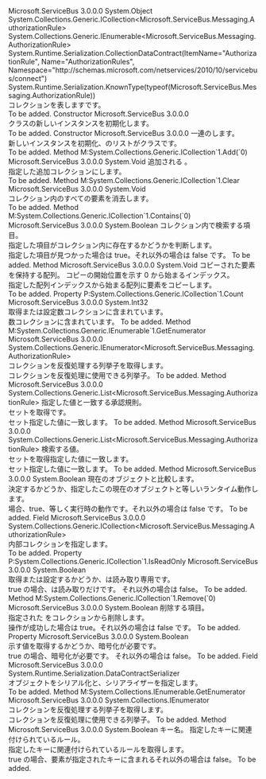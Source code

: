 <Type Name="AuthorizationRules" FullName="Microsoft.ServiceBus.Messaging.AuthorizationRules">
  <TypeSignature Language="C#" Value="public class AuthorizationRules : System.Collections.Generic.ICollection&lt;Microsoft.ServiceBus.Messaging.AuthorizationRule&gt;, System.Collections.Generic.IEnumerable&lt;Microsoft.ServiceBus.Messaging.AuthorizationRule&gt;" />
  <TypeSignature Language="ILAsm" Value=".class public auto ansi beforefieldinit AuthorizationRules extends System.Object implements class System.Collections.Generic.ICollection`1&lt;class Microsoft.ServiceBus.Messaging.AuthorizationRule&gt;, class System.Collections.Generic.IEnumerable`1&lt;class Microsoft.ServiceBus.Messaging.AuthorizationRule&gt;, class System.Collections.IEnumerable" />
  <TypeSignature Language="DocId" Value="T:Microsoft.ServiceBus.Messaging.AuthorizationRules" />
  <TypeSignature Language="VB.NET" Value="Public Class AuthorizationRules&#xA;Implements ICollection(Of AuthorizationRule), IEnumerable(Of AuthorizationRule)" />
  <TypeSignature Language="F#" Value="type AuthorizationRules = class&#xA;    interface ICollection&lt;AuthorizationRule&gt;&#xA;    interface seq&lt;AuthorizationRule&gt;&#xA;    interface IEnumerable" />
  <AssemblyInfo>
    <AssemblyName>Microsoft.ServiceBus</AssemblyName>
    <AssemblyVersion>3.0.0.0</AssemblyVersion>
  </AssemblyInfo>
  <Base>
    <BaseTypeName>System.Object</BaseTypeName>
  </Base>
  <Interfaces>
    <Interface>
      <InterfaceName>System.Collections.Generic.ICollection&lt;Microsoft.ServiceBus.Messaging.AuthorizationRule&gt;</InterfaceName>
    </Interface>
    <Interface>
      <InterfaceName>System.Collections.Generic.IEnumerable&lt;Microsoft.ServiceBus.Messaging.AuthorizationRule&gt;</InterfaceName>
    </Interface>
  </Interfaces>
  <Attributes>
    <Attribute>
      <AttributeName>System.Runtime.Serialization.CollectionDataContract(ItemName="AuthorizationRule", Name="AuthorizationRules", Namespace="http://schemas.microsoft.com/netservices/2010/10/servicebus/connect")</AttributeName>
    </Attribute>
    <Attribute>
      <AttributeName>System.Runtime.Serialization.KnownType(typeof(Microsoft.ServiceBus.Messaging.AuthorizationRule))</AttributeName>
    </Attribute>
  </Attributes>
  <Docs>
    <summary>コレクションを表します<see cref="T:Microsoft.ServiceBus.Messaging.AuthorizationRule" />です。</summary>
    <remarks>To be added.</remarks>
  </Docs>
  <Members>
    <Member MemberName=".ctor">
      <MemberSignature Language="C#" Value="public AuthorizationRules ();" />
      <MemberSignature Language="ILAsm" Value=".method public hidebysig specialname rtspecialname instance void .ctor() cil managed" />
      <MemberSignature Language="DocId" Value="M:Microsoft.ServiceBus.Messaging.AuthorizationRules.#ctor" />
      <MemberSignature Language="VB.NET" Value="Public Sub New ()" />
      <MemberType>Constructor</MemberType>
      <AssemblyInfo>
        <AssemblyName>Microsoft.ServiceBus</AssemblyName>
        <AssemblyVersion>3.0.0.0</AssemblyVersion>
      </AssemblyInfo>
      <Parameters />
      <Docs>
        <summary><see cref="T:Microsoft.ServiceBus.Messaging.AuthorizationRules" /> クラスの新しいインスタンスを初期化します。</summary>
        <remarks>To be added.</remarks>
      </Docs>
    </Member>
    <Member MemberName=".ctor">
      <MemberSignature Language="C#" Value="public AuthorizationRules (System.Collections.Generic.IEnumerable&lt;Microsoft.ServiceBus.Messaging.AuthorizationRule&gt; enumerable);" />
      <MemberSignature Language="ILAsm" Value=".method public hidebysig specialname rtspecialname instance void .ctor(class System.Collections.Generic.IEnumerable`1&lt;class Microsoft.ServiceBus.Messaging.AuthorizationRule&gt; enumerable) cil managed" />
      <MemberSignature Language="DocId" Value="M:Microsoft.ServiceBus.Messaging.AuthorizationRules.#ctor(System.Collections.Generic.IEnumerable{Microsoft.ServiceBus.Messaging.AuthorizationRule})" />
      <MemberSignature Language="VB.NET" Value="Public Sub New (enumerable As IEnumerable(Of AuthorizationRule))" />
      <MemberSignature Language="F#" Value="new Microsoft.ServiceBus.Messaging.AuthorizationRules : seq&lt;Microsoft.ServiceBus.Messaging.AuthorizationRule&gt; -&gt; Microsoft.ServiceBus.Messaging.AuthorizationRules" Usage="new Microsoft.ServiceBus.Messaging.AuthorizationRules enumerable" />
      <MemberType>Constructor</MemberType>
      <AssemblyInfo>
        <AssemblyName>Microsoft.ServiceBus</AssemblyName>
        <AssemblyVersion>3.0.0.0</AssemblyVersion>
      </AssemblyInfo>
      <Parameters>
        <Parameter Name="enumerable" Type="System.Collections.Generic.IEnumerable&lt;Microsoft.ServiceBus.Messaging.AuthorizationRule&gt;" />
      </Parameters>
      <Docs>
        <param name="enumerable">一連の<see cref="T:Microsoft.ServiceBus.Messaging.AuthorizationRule" />します。</param>
        <summary>新しいインスタンスを初期化、<see cref="T:Microsoft.ServiceBus.Messaging.AuthorizationRules" />のリストがクラス<see cref="T:Microsoft.ServiceBus.Messaging.AuthorizationRule" />です。</summary>
        <remarks>To be added.</remarks>
      </Docs>
    </Member>
    <Member MemberName="Add">
      <MemberSignature Language="C#" Value="public void Add (Microsoft.ServiceBus.Messaging.AuthorizationRule item);" />
      <MemberSignature Language="ILAsm" Value=".method public hidebysig newslot virtual instance void Add(class Microsoft.ServiceBus.Messaging.AuthorizationRule item) cil managed" />
      <MemberSignature Language="DocId" Value="M:Microsoft.ServiceBus.Messaging.AuthorizationRules.Add(Microsoft.ServiceBus.Messaging.AuthorizationRule)" />
      <MemberSignature Language="VB.NET" Value="Public Sub Add (item As AuthorizationRule)" />
      <MemberSignature Language="F#" Value="abstract member Add : Microsoft.ServiceBus.Messaging.AuthorizationRule -&gt; unit&#xA;override this.Add : Microsoft.ServiceBus.Messaging.AuthorizationRule -&gt; unit" Usage="authorizationRules.Add item" />
      <MemberType>Method</MemberType>
      <Implements>
        <InterfaceMember>M:System.Collections.Generic.ICollection`1.Add(`0)</InterfaceMember>
      </Implements>
      <AssemblyInfo>
        <AssemblyName>Microsoft.ServiceBus</AssemblyName>
        <AssemblyVersion>3.0.0.0</AssemblyVersion>
      </AssemblyInfo>
      <ReturnValue>
        <ReturnType>System.Void</ReturnType>
      </ReturnValue>
      <Parameters>
        <Parameter Name="item" Type="Microsoft.ServiceBus.Messaging.AuthorizationRule" />
      </Parameters>
      <Docs>
        <param name="item">追加される <see cref="T:Microsoft.ServiceBus.Messaging.AuthorizationRule" />。</param>
        <summary>指定した追加<see cref="T:Microsoft.ServiceBus.Messaging.AuthorizationRule" />コレクションにします。</summary>
        <remarks>To be added.</remarks>
      </Docs>
    </Member>
    <Member MemberName="Clear">
      <MemberSignature Language="C#" Value="public void Clear ();" />
      <MemberSignature Language="ILAsm" Value=".method public hidebysig newslot virtual instance void Clear() cil managed" />
      <MemberSignature Language="DocId" Value="M:Microsoft.ServiceBus.Messaging.AuthorizationRules.Clear" />
      <MemberSignature Language="VB.NET" Value="Public Sub Clear ()" />
      <MemberSignature Language="F#" Value="abstract member Clear : unit -&gt; unit&#xA;override this.Clear : unit -&gt; unit" Usage="authorizationRules.Clear " />
      <MemberType>Method</MemberType>
      <Implements>
        <InterfaceMember>M:System.Collections.Generic.ICollection`1.Clear</InterfaceMember>
      </Implements>
      <AssemblyInfo>
        <AssemblyName>Microsoft.ServiceBus</AssemblyName>
        <AssemblyVersion>3.0.0.0</AssemblyVersion>
      </AssemblyInfo>
      <ReturnValue>
        <ReturnType>System.Void</ReturnType>
      </ReturnValue>
      <Parameters />
      <Docs>
        <summary>コレクション内のすべての要素を消去します。</summary>
        <remarks>To be added.</remarks>
      </Docs>
    </Member>
    <Member MemberName="Contains">
      <MemberSignature Language="C#" Value="public bool Contains (Microsoft.ServiceBus.Messaging.AuthorizationRule item);" />
      <MemberSignature Language="ILAsm" Value=".method public hidebysig newslot virtual instance bool Contains(class Microsoft.ServiceBus.Messaging.AuthorizationRule item) cil managed" />
      <MemberSignature Language="DocId" Value="M:Microsoft.ServiceBus.Messaging.AuthorizationRules.Contains(Microsoft.ServiceBus.Messaging.AuthorizationRule)" />
      <MemberSignature Language="VB.NET" Value="Public Function Contains (item As AuthorizationRule) As Boolean" />
      <MemberSignature Language="F#" Value="abstract member Contains : Microsoft.ServiceBus.Messaging.AuthorizationRule -&gt; bool&#xA;override this.Contains : Microsoft.ServiceBus.Messaging.AuthorizationRule -&gt; bool" Usage="authorizationRules.Contains item" />
      <MemberType>Method</MemberType>
      <Implements>
        <InterfaceMember>M:System.Collections.Generic.ICollection`1.Contains(`0)</InterfaceMember>
      </Implements>
      <AssemblyInfo>
        <AssemblyName>Microsoft.ServiceBus</AssemblyName>
        <AssemblyVersion>3.0.0.0</AssemblyVersion>
      </AssemblyInfo>
      <ReturnValue>
        <ReturnType>System.Boolean</ReturnType>
      </ReturnValue>
      <Parameters>
        <Parameter Name="item" Type="Microsoft.ServiceBus.Messaging.AuthorizationRule" />
      </Parameters>
      <Docs>
        <param name="item">コレクション内で検索する項目。</param>
        <summary>指定した項目がコレクション内に存在するかどうかを判断します。</summary>
        <returns>指定した項目が見つかった場合は true。それ以外の場合は false です。</returns>
        <remarks>To be added.</remarks>
      </Docs>
    </Member>
    <Member MemberName="CopyTo">
      <MemberSignature Language="C#" Value="public void CopyTo (Microsoft.ServiceBus.Messaging.AuthorizationRule[] array, int arrayIndex);" />
      <MemberSignature Language="ILAsm" Value=".method public hidebysig newslot virtual instance void CopyTo(class Microsoft.ServiceBus.Messaging.AuthorizationRule[] array, int32 arrayIndex) cil managed" />
      <MemberSignature Language="DocId" Value="M:Microsoft.ServiceBus.Messaging.AuthorizationRules.CopyTo(Microsoft.ServiceBus.Messaging.AuthorizationRule[],System.Int32)" />
      <MemberSignature Language="VB.NET" Value="Public Sub CopyTo (array As AuthorizationRule(), arrayIndex As Integer)" />
      <MemberSignature Language="F#" Value="abstract member CopyTo : Microsoft.ServiceBus.Messaging.AuthorizationRule[] * int -&gt; unit&#xA;override this.CopyTo : Microsoft.ServiceBus.Messaging.AuthorizationRule[] * int -&gt; unit" Usage="authorizationRules.CopyTo (array, arrayIndex)" />
      <MemberType>Method</MemberType>
      <AssemblyInfo>
        <AssemblyName>Microsoft.ServiceBus</AssemblyName>
        <AssemblyVersion>3.0.0.0</AssemblyVersion>
      </AssemblyInfo>
      <ReturnValue>
        <ReturnType>System.Void</ReturnType>
      </ReturnValue>
      <Parameters>
        <Parameter Name="array" Type="Microsoft.ServiceBus.Messaging.AuthorizationRule[]" />
        <Parameter Name="arrayIndex" Type="System.Int32" />
      </Parameters>
      <Docs>
        <param name="array">コピーされた要素を保持する配列。</param>
        <param name="arrayIndex">コピーの開始位置を示す 0 から始まるインデックス。</param>
        <summary>指定した配列インデックスから始まる配列に要素をコピーします。</summary>
        <remarks>To be added.</remarks>
      </Docs>
    </Member>
    <Member MemberName="Count">
      <MemberSignature Language="C#" Value="public int Count { get; }" />
      <MemberSignature Language="ILAsm" Value=".property instance int32 Count" />
      <MemberSignature Language="DocId" Value="P:Microsoft.ServiceBus.Messaging.AuthorizationRules.Count" />
      <MemberSignature Language="VB.NET" Value="Public ReadOnly Property Count As Integer" />
      <MemberSignature Language="F#" Value="member this.Count : int" Usage="Microsoft.ServiceBus.Messaging.AuthorizationRules.Count" />
      <MemberType>Property</MemberType>
      <Implements>
        <InterfaceMember>P:System.Collections.Generic.ICollection`1.Count</InterfaceMember>
      </Implements>
      <AssemblyInfo>
        <AssemblyName>Microsoft.ServiceBus</AssemblyName>
        <AssemblyVersion>3.0.0.0</AssemblyVersion>
      </AssemblyInfo>
      <ReturnValue>
        <ReturnType>System.Int32</ReturnType>
      </ReturnValue>
      <Docs>
        <summary>取得または設定数<see cref="T:Microsoft.ServiceBus.Messaging.AuthorizationRule" />コレクションに含まれています。</summary>
        <value>数<see cref="T:Microsoft.ServiceBus.Messaging.AuthorizationRule" />コレクションに含まれています。</value>
        <remarks>To be added.</remarks>
      </Docs>
    </Member>
    <Member MemberName="GetEnumerator">
      <MemberSignature Language="C#" Value="public System.Collections.Generic.IEnumerator&lt;Microsoft.ServiceBus.Messaging.AuthorizationRule&gt; GetEnumerator ();" />
      <MemberSignature Language="ILAsm" Value=".method public hidebysig newslot virtual instance class System.Collections.Generic.IEnumerator`1&lt;class Microsoft.ServiceBus.Messaging.AuthorizationRule&gt; GetEnumerator() cil managed" />
      <MemberSignature Language="DocId" Value="M:Microsoft.ServiceBus.Messaging.AuthorizationRules.GetEnumerator" />
      <MemberSignature Language="VB.NET" Value="Public Function GetEnumerator () As IEnumerator(Of AuthorizationRule)" />
      <MemberSignature Language="F#" Value="abstract member GetEnumerator : unit -&gt; System.Collections.Generic.IEnumerator&lt;Microsoft.ServiceBus.Messaging.AuthorizationRule&gt;&#xA;override this.GetEnumerator : unit -&gt; System.Collections.Generic.IEnumerator&lt;Microsoft.ServiceBus.Messaging.AuthorizationRule&gt;" Usage="authorizationRules.GetEnumerator " />
      <MemberType>Method</MemberType>
      <Implements>
        <InterfaceMember>M:System.Collections.Generic.IEnumerable`1.GetEnumerator</InterfaceMember>
      </Implements>
      <AssemblyInfo>
        <AssemblyName>Microsoft.ServiceBus</AssemblyName>
        <AssemblyVersion>3.0.0.0</AssemblyVersion>
      </AssemblyInfo>
      <ReturnValue>
        <ReturnType>System.Collections.Generic.IEnumerator&lt;Microsoft.ServiceBus.Messaging.AuthorizationRule&gt;</ReturnType>
      </ReturnValue>
      <Parameters />
      <Docs>
        <summary>コレクションを反復処理する列挙子を取得します。</summary>
        <returns>コレクションを反復処理に使用できる列挙子。</returns>
        <remarks>To be added.</remarks>
      </Docs>
    </Member>
    <Member MemberName="GetRules">
      <MemberSignature Language="C#" Value="public System.Collections.Generic.List&lt;Microsoft.ServiceBus.Messaging.AuthorizationRule&gt; GetRules (Predicate&lt;Microsoft.ServiceBus.Messaging.AuthorizationRule&gt; match);" />
      <MemberSignature Language="ILAsm" Value=".method public hidebysig instance class System.Collections.Generic.List`1&lt;class Microsoft.ServiceBus.Messaging.AuthorizationRule&gt; GetRules(class System.Predicate`1&lt;class Microsoft.ServiceBus.Messaging.AuthorizationRule&gt; match) cil managed" />
      <MemberSignature Language="DocId" Value="M:Microsoft.ServiceBus.Messaging.AuthorizationRules.GetRules(System.Predicate{Microsoft.ServiceBus.Messaging.AuthorizationRule})" />
      <MemberSignature Language="VB.NET" Value="Public Function GetRules (match As Predicate(Of AuthorizationRule)) As List(Of AuthorizationRule)" />
      <MemberSignature Language="F#" Value="member this.GetRules : Predicate&lt;Microsoft.ServiceBus.Messaging.AuthorizationRule&gt; -&gt; System.Collections.Generic.List&lt;Microsoft.ServiceBus.Messaging.AuthorizationRule&gt;" Usage="authorizationRules.GetRules match" />
      <MemberType>Method</MemberType>
      <AssemblyInfo>
        <AssemblyName>Microsoft.ServiceBus</AssemblyName>
        <AssemblyVersion>3.0.0.0</AssemblyVersion>
      </AssemblyInfo>
      <ReturnValue>
        <ReturnType>System.Collections.Generic.List&lt;Microsoft.ServiceBus.Messaging.AuthorizationRule&gt;</ReturnType>
      </ReturnValue>
      <Parameters>
        <Parameter Name="match" Type="System.Predicate&lt;Microsoft.ServiceBus.Messaging.AuthorizationRule&gt;" />
      </Parameters>
      <Docs>
        <param name="match">指定した値と一致する承認規則。</param>
        <summary>セットを取得<see cref="T:Microsoft.ServiceBus.Messaging.AuthorizationRule" />です。</summary>
        <returns>セット<see cref="T:Microsoft.ServiceBus.Messaging.AuthorizationRule" />指定した値に一致します。</returns>
        <remarks>To be added.</remarks>
      </Docs>
    </Member>
    <Member MemberName="GetRules">
      <MemberSignature Language="C#" Value="public System.Collections.Generic.List&lt;Microsoft.ServiceBus.Messaging.AuthorizationRule&gt; GetRules (string claimValue);" />
      <MemberSignature Language="ILAsm" Value=".method public hidebysig instance class System.Collections.Generic.List`1&lt;class Microsoft.ServiceBus.Messaging.AuthorizationRule&gt; GetRules(string claimValue) cil managed" />
      <MemberSignature Language="DocId" Value="M:Microsoft.ServiceBus.Messaging.AuthorizationRules.GetRules(System.String)" />
      <MemberSignature Language="VB.NET" Value="Public Function GetRules (claimValue As String) As List(Of AuthorizationRule)" />
      <MemberSignature Language="F#" Value="member this.GetRules : string -&gt; System.Collections.Generic.List&lt;Microsoft.ServiceBus.Messaging.AuthorizationRule&gt;" Usage="authorizationRules.GetRules claimValue" />
      <MemberType>Method</MemberType>
      <AssemblyInfo>
        <AssemblyName>Microsoft.ServiceBus</AssemblyName>
        <AssemblyVersion>3.0.0.0</AssemblyVersion>
      </AssemblyInfo>
      <ReturnValue>
        <ReturnType>System.Collections.Generic.List&lt;Microsoft.ServiceBus.Messaging.AuthorizationRule&gt;</ReturnType>
      </ReturnValue>
      <Parameters>
        <Parameter Name="claimValue" Type="System.String" />
      </Parameters>
      <Docs>
        <param name="claimValue">検索する値。</param>
        <summary>セットを取得<see cref="T:Microsoft.ServiceBus.Messaging.AuthorizationRule" />指定した値に一致します。</summary>
        <returns>セット<see cref="T:Microsoft.ServiceBus.Messaging.AuthorizationRule" />指定した値に一致します。</returns>
        <remarks>To be added.</remarks>
      </Docs>
    </Member>
    <Member MemberName="HasEqualRuntimeBehavior">
      <MemberSignature Language="C#" Value="public bool HasEqualRuntimeBehavior (Microsoft.ServiceBus.Messaging.AuthorizationRules comparand);" />
      <MemberSignature Language="ILAsm" Value=".method public hidebysig instance bool HasEqualRuntimeBehavior(class Microsoft.ServiceBus.Messaging.AuthorizationRules comparand) cil managed" />
      <MemberSignature Language="DocId" Value="M:Microsoft.ServiceBus.Messaging.AuthorizationRules.HasEqualRuntimeBehavior(Microsoft.ServiceBus.Messaging.AuthorizationRules)" />
      <MemberSignature Language="VB.NET" Value="Public Function HasEqualRuntimeBehavior (comparand As AuthorizationRules) As Boolean" />
      <MemberSignature Language="F#" Value="member this.HasEqualRuntimeBehavior : Microsoft.ServiceBus.Messaging.AuthorizationRules -&gt; bool" Usage="authorizationRules.HasEqualRuntimeBehavior comparand" />
      <MemberType>Method</MemberType>
      <AssemblyInfo>
        <AssemblyName>Microsoft.ServiceBus</AssemblyName>
        <AssemblyVersion>3.0.0.0</AssemblyVersion>
      </AssemblyInfo>
      <ReturnValue>
        <ReturnType>System.Boolean</ReturnType>
      </ReturnValue>
      <Parameters>
        <Parameter Name="comparand" Type="Microsoft.ServiceBus.Messaging.AuthorizationRules" />
      </Parameters>
      <Docs>
        <param name="comparand"><see cref="T:Microsoft.ServiceBus.Messaging.AuthorizationRules" />現在のオブジェクトと比較します。</param>
        <summary>決定するかどうか、指定した<see cref="T:Microsoft.ServiceBus.Messaging.AuthorizationRules" />この現在のオブジェクトと等しいランタイム動作します。</summary>
        <returns>場合、true、等しく実行時の動作です。それ以外の場合は false です。</returns>
        <remarks>To be added.</remarks>
      </Docs>
    </Member>
    <Member MemberName="innerCollection">
      <MemberSignature Language="C#" Value="public readonly System.Collections.Generic.ICollection&lt;Microsoft.ServiceBus.Messaging.AuthorizationRule&gt; innerCollection;" />
      <MemberSignature Language="ILAsm" Value=".field public initonly class System.Collections.Generic.ICollection`1&lt;class Microsoft.ServiceBus.Messaging.AuthorizationRule&gt; innerCollection" />
      <MemberSignature Language="DocId" Value="F:Microsoft.ServiceBus.Messaging.AuthorizationRules.innerCollection" />
      <MemberSignature Language="VB.NET" Value="Public ReadOnly innerCollection As ICollection(Of AuthorizationRule) " />
      <MemberSignature Language="F#" Value="val mutable innerCollection : System.Collections.Generic.ICollection&lt;Microsoft.ServiceBus.Messaging.AuthorizationRule&gt;" Usage="Microsoft.ServiceBus.Messaging.AuthorizationRules.innerCollection" />
      <MemberType>Field</MemberType>
      <AssemblyInfo>
        <AssemblyName>Microsoft.ServiceBus</AssemblyName>
        <AssemblyVersion>3.0.0.0</AssemblyVersion>
      </AssemblyInfo>
      <ReturnValue>
        <ReturnType>System.Collections.Generic.ICollection&lt;Microsoft.ServiceBus.Messaging.AuthorizationRule&gt;</ReturnType>
      </ReturnValue>
      <Docs>
        <summary>内部コレクションを指定します。</summary>
        <remarks>To be added.</remarks>
      </Docs>
    </Member>
    <Member MemberName="IsReadOnly">
      <MemberSignature Language="C#" Value="public bool IsReadOnly { get; }" />
      <MemberSignature Language="ILAsm" Value=".property instance bool IsReadOnly" />
      <MemberSignature Language="DocId" Value="P:Microsoft.ServiceBus.Messaging.AuthorizationRules.IsReadOnly" />
      <MemberSignature Language="VB.NET" Value="Public ReadOnly Property IsReadOnly As Boolean" />
      <MemberSignature Language="F#" Value="member this.IsReadOnly : bool" Usage="Microsoft.ServiceBus.Messaging.AuthorizationRules.IsReadOnly" />
      <MemberType>Property</MemberType>
      <Implements>
        <InterfaceMember>P:System.Collections.Generic.ICollection`1.IsReadOnly</InterfaceMember>
      </Implements>
      <AssemblyInfo>
        <AssemblyName>Microsoft.ServiceBus</AssemblyName>
        <AssemblyVersion>3.0.0.0</AssemblyVersion>
      </AssemblyInfo>
      <ReturnValue>
        <ReturnType>System.Boolean</ReturnType>
      </ReturnValue>
      <Docs>
        <summary>取得または設定するかどうか、<see cref="T:Microsoft.ServiceBus.Messaging.AuthorizationRules" />は読み取り専用です。</summary>
        <value>true の場合、<see cref="T:Microsoft.ServiceBus.Messaging.AuthorizationRules" />は読み取りだけです。 それ以外の場合は false。</value>
        <remarks>To be added.</remarks>
      </Docs>
    </Member>
    <Member MemberName="Remove">
      <MemberSignature Language="C#" Value="public bool Remove (Microsoft.ServiceBus.Messaging.AuthorizationRule item);" />
      <MemberSignature Language="ILAsm" Value=".method public hidebysig newslot virtual instance bool Remove(class Microsoft.ServiceBus.Messaging.AuthorizationRule item) cil managed" />
      <MemberSignature Language="DocId" Value="M:Microsoft.ServiceBus.Messaging.AuthorizationRules.Remove(Microsoft.ServiceBus.Messaging.AuthorizationRule)" />
      <MemberSignature Language="VB.NET" Value="Public Function Remove (item As AuthorizationRule) As Boolean" />
      <MemberSignature Language="F#" Value="abstract member Remove : Microsoft.ServiceBus.Messaging.AuthorizationRule -&gt; bool&#xA;override this.Remove : Microsoft.ServiceBus.Messaging.AuthorizationRule -&gt; bool" Usage="authorizationRules.Remove item" />
      <MemberType>Method</MemberType>
      <Implements>
        <InterfaceMember>M:System.Collections.Generic.ICollection`1.Remove(`0)</InterfaceMember>
      </Implements>
      <AssemblyInfo>
        <AssemblyName>Microsoft.ServiceBus</AssemblyName>
        <AssemblyVersion>3.0.0.0</AssemblyVersion>
      </AssemblyInfo>
      <ReturnValue>
        <ReturnType>System.Boolean</ReturnType>
      </ReturnValue>
      <Parameters>
        <Parameter Name="item" Type="Microsoft.ServiceBus.Messaging.AuthorizationRule" />
      </Parameters>
      <Docs>
        <param name="item">削除する項目。</param>
        <summary>指定された <see cref="T:Microsoft.ServiceBus.Messaging.AuthorizationRule" /> をコレクションから削除します。</summary>
        <returns>操作が成功した場合は true。それ以外の場合は false です。</returns>
        <remarks>To be added.</remarks>
      </Docs>
    </Member>
    <Member MemberName="RequiresEncryption">
      <MemberSignature Language="C#" Value="public bool RequiresEncryption { get; }" />
      <MemberSignature Language="ILAsm" Value=".property instance bool RequiresEncryption" />
      <MemberSignature Language="DocId" Value="P:Microsoft.ServiceBus.Messaging.AuthorizationRules.RequiresEncryption" />
      <MemberSignature Language="VB.NET" Value="Public ReadOnly Property RequiresEncryption As Boolean" />
      <MemberSignature Language="F#" Value="member this.RequiresEncryption : bool" Usage="Microsoft.ServiceBus.Messaging.AuthorizationRules.RequiresEncryption" />
      <MemberType>Property</MemberType>
      <AssemblyInfo>
        <AssemblyName>Microsoft.ServiceBus</AssemblyName>
        <AssemblyVersion>3.0.0.0</AssemblyVersion>
      </AssemblyInfo>
      <ReturnValue>
        <ReturnType>System.Boolean</ReturnType>
      </ReturnValue>
      <Docs>
        <summary>示す値を取得するかどうか、<see cref="T:Microsoft.ServiceBus.Messaging.AuthorizationRules" />暗号化が必要です。</summary>
        <value>true の場合、<see cref="T:Microsoft.ServiceBus.Messaging.AuthorizationRules" />暗号化が必要です。 それ以外の場合は false。</value>
        <remarks>To be added.</remarks>
      </Docs>
    </Member>
    <Member MemberName="Serializer">
      <MemberSignature Language="C#" Value="public static readonly System.Runtime.Serialization.DataContractSerializer Serializer;" />
      <MemberSignature Language="ILAsm" Value=".field public static initonly class System.Runtime.Serialization.DataContractSerializer Serializer" />
      <MemberSignature Language="DocId" Value="F:Microsoft.ServiceBus.Messaging.AuthorizationRules.Serializer" />
      <MemberSignature Language="VB.NET" Value="Public Shared ReadOnly Serializer As DataContractSerializer " />
      <MemberSignature Language="F#" Value=" staticval mutable Serializer : System.Runtime.Serialization.DataContractSerializer" Usage="Microsoft.ServiceBus.Messaging.AuthorizationRules.Serializer" />
      <MemberType>Field</MemberType>
      <AssemblyInfo>
        <AssemblyName>Microsoft.ServiceBus</AssemblyName>
        <AssemblyVersion>3.0.0.0</AssemblyVersion>
      </AssemblyInfo>
      <ReturnValue>
        <ReturnType>System.Runtime.Serialization.DataContractSerializer</ReturnType>
      </ReturnValue>
      <Docs>
        <summary>オブジェクトをシリアル化と、シリアライザーを指定します。</summary>
        <remarks>To be added.</remarks>
      </Docs>
    </Member>
    <Member MemberName="System.Collections.IEnumerable.GetEnumerator">
      <MemberSignature Language="C#" Value="System.Collections.IEnumerator IEnumerable.GetEnumerator ();" />
      <MemberSignature Language="ILAsm" Value=".method hidebysig newslot virtual instance class System.Collections.IEnumerator System.Collections.IEnumerable.GetEnumerator() cil managed" />
      <MemberSignature Language="DocId" Value="M:Microsoft.ServiceBus.Messaging.AuthorizationRules.System#Collections#IEnumerable#GetEnumerator" />
      <MemberSignature Language="VB.NET" Value="Function GetEnumerator () As IEnumerator Implements IEnumerable.GetEnumerator" />
      <MemberType>Method</MemberType>
      <Implements>
        <InterfaceMember>M:System.Collections.IEnumerable.GetEnumerator</InterfaceMember>
      </Implements>
      <AssemblyInfo>
        <AssemblyName>Microsoft.ServiceBus</AssemblyName>
        <AssemblyVersion>3.0.0.0</AssemblyVersion>
      </AssemblyInfo>
      <ReturnValue>
        <ReturnType>System.Collections.IEnumerator</ReturnType>
      </ReturnValue>
      <Parameters />
      <Docs>
        <summary>コレクションを反復処理する列挙子を取得します。</summary>
        <returns>コレクションを反復処理に使用できる列挙子。</returns>
        <remarks>To be added.</remarks>
      </Docs>
    </Member>
    <Member MemberName="TryGetSharedAccessAuthorizationRule">
      <MemberSignature Language="C#" Value="public bool TryGetSharedAccessAuthorizationRule (string keyName, out Microsoft.ServiceBus.Messaging.SharedAccessAuthorizationRule rule);" />
      <MemberSignature Language="ILAsm" Value=".method public hidebysig instance bool TryGetSharedAccessAuthorizationRule(string keyName, [out] class Microsoft.ServiceBus.Messaging.SharedAccessAuthorizationRule&amp; rule) cil managed" />
      <MemberSignature Language="DocId" Value="M:Microsoft.ServiceBus.Messaging.AuthorizationRules.TryGetSharedAccessAuthorizationRule(System.String,Microsoft.ServiceBus.Messaging.SharedAccessAuthorizationRule@)" />
      <MemberSignature Language="VB.NET" Value="Public Function TryGetSharedAccessAuthorizationRule (keyName As String, ByRef rule As SharedAccessAuthorizationRule) As Boolean" />
      <MemberSignature Language="F#" Value="member this.TryGetSharedAccessAuthorizationRule : string *  -&gt; bool" Usage="authorizationRules.TryGetSharedAccessAuthorizationRule (keyName, rule)" />
      <MemberType>Method</MemberType>
      <AssemblyInfo>
        <AssemblyName>Microsoft.ServiceBus</AssemblyName>
        <AssemblyVersion>3.0.0.0</AssemblyVersion>
      </AssemblyInfo>
      <ReturnValue>
        <ReturnType>System.Boolean</ReturnType>
      </ReturnValue>
      <Parameters>
        <Parameter Name="keyName" Type="System.String" />
        <Parameter Name="rule" Type="Microsoft.ServiceBus.Messaging.SharedAccessAuthorizationRule&amp;" RefType="out" />
      </Parameters>
      <Docs>
        <param name="keyName">キー名。</param>
        <param name="rule">指定したキーに関連付けられているルール。</param>
        <summary>指定したキーに関連付けられているルールを取得します。</summary>
        <returns>true の場合、<see cref="T:Microsoft.ServiceBus.Messaging.AuthorizationRules" />要素が指定されたキーに含まれるそれ以外の場合は false。</returns>
        <remarks>To be added.</remarks>
      </Docs>
    </Member>
  </Members>
</Type>